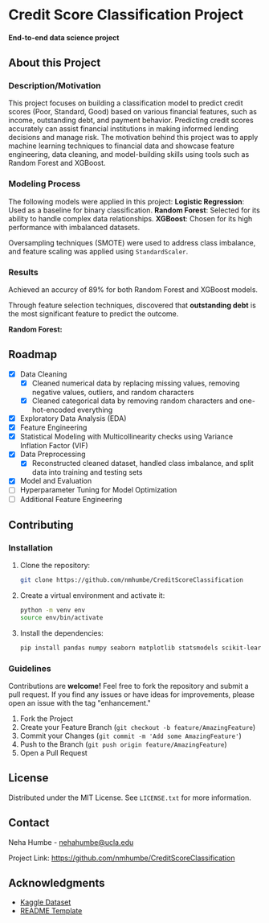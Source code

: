 # Credit Score Classification Project

#### End-to-end data science project

## About this Project
  
### Description/Motivation
This project focuses on building a classification model to predict credit scores (Poor, Standard, Good) based on various financial features, such as income, outstanding debt, and payment behavior. Predicting credit scores accurately can assist financial institutions in making informed lending decisions and manage risk. The motivation behind this project was to apply machine learning techniques to financial data and showcase feature engineering, data cleaning, and model-building skills using tools such as Random Forest and XGBoost.

### Modeling Process
The following models were applied in this project:
**Logistic Regression**: Used as a baseline for binary classification.
**Random Forest**: Selected for its ability to handle complex data relationships.
**XGBoost**: Chosen for its high performance with imbalanced datasets.

Oversampling techniques (SMOTE) were used to address class imbalance, and feature scaling was applied using `StandardScaler`.

### Results
Achieved an accurcy of 89% for both Random Forest and XGBoost models.


Through feature selection techniques, discovered that **outstanding debt** is the most significant feature to predict the outcome.

**Random Forest:** 


<!-- ROADMAP -->

## Roadmap
- [X] Data Cleaning
  - [X]  Cleaned numerical data by replacing missing values, removing negative values, outliers, and random characters
  - [X]  Cleaned categorical data by removing random characters and one-hot-encoded everything
- [X] Exploratory Data Analysis (EDA)
- [X] Feature Engineering
- [X] Statistical Modeling with Multicollinearity checks using Variance Inflation Factor (VIF)
- [X] Data Preprocessing
  - [X]  Reconstructed cleaned dataset, handled class imbalance, and split data into training and testing sets
- [X] Model and Evaluation
- [ ] Hyperparameter Tuning for Model Optimization 
- [ ] Additional Feature Engineering

## Contributing
### Installation
1. Clone the repository:
   ```sh
   git clone https://github.com/nmhumbe/CreditScoreClassification
   ```
2. Create a virtual environment and activate it:
   ```sh
   python -m venv env
   source env/bin/activate
   ```
3. Install the dependencies:
   ```sh
   pip install pandas numpy seaborn matplotlib statsmodels scikit-learn imbalanced-learn 
   ```
   
### Guidelines
Contributions are **welcome!** Feel free to fork the repository and submit a pull request. If you find any issues or have ideas for improvements, please open an issue with the tag "enhancement."

1. Fork the Project
2. Create your Feature Branch (`git checkout -b feature/AmazingFeature`)
3. Commit your Changes (`git commit -m 'Add some AmazingFeature'`)
4. Push to the Branch (`git push origin feature/AmazingFeature`)
5. Open a Pull Request
   

<!-- LICENSE -->
## License
Distributed under the MIT License. See `LICENSE.txt` for more information.

<!-- CONTACT -->
## Contact

Neha Humbe - nehahumbe@ucla.edu

Project Link: https://github.com/nmhumbe/CreditScoreClassification


<!-- ACKNOWLEDGMENTS -->
## Acknowledgments
* [Kaggle Dataset](https://www.kaggle.com/datasets/parisrohan/credit-score-classification)
* [README Template](https://github.com/othneildrew/Best-README-Template)
   
